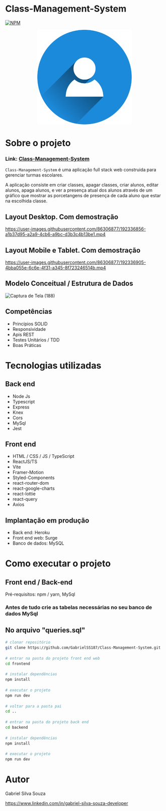 # Class-Management-System
[![NPM](https://img.shields.io/npm/l/react)](https://github.com/GabrielSS187/Class-Management-System/blob/main/LICENSE) 

<p align="center">
    <img src="frontend/public/img/person-icon.png" height="300px" />
</p>

# Sobre o projeto

### Link: [Class-Management-System](https://class-management-system.surge.sh/)

``Class-Management-System`` é uma aplicação full stack web construida para gerenciar turmas escolares.

A aplicação consiste em criar classes, apagar classes, criar alunos, editar alunos, apaga alunos,
e ver a presença atual dos alunos através de um gráfico que mostrar as porcetangens de presença de
cada aluno que estar na escolhida classe.


## Layout Desktop. Com demostração
https://user-images.githubusercontent.com/86306877/192336856-a1b37d95-a2a9-4cb6-a9bc-d3b3c4b13be1.mp4

## Layout Mobile e Tablet. Com demostração
https://user-images.githubusercontent.com/86306877/192336905-4bba055e-6c6e-4f31-a345-8f723246514b.mp4

## Modelo Conceitual / Estrutura de Dados
![Captura de Tela (188)](https://user-images.githubusercontent.com/86306877/188763110-89b0da92-f6af-4ee4-acb4-b6ecd3f6bfe2.png)

## Competências
- Princípios SOLID
- Responsividade
- Apis REST
- Testes Unitários / TDD
- Boas Práticas

# Tecnologias utilizadas

## Back end
- Node Js
- Typescript
- Express
- Knex
- Cors
- MySql
- Jest

## Front end
- HTML / CSS / JS / TypeScript
- ReactJS/TS
- Vite
- Framer-Motion
- Styled-Components
- react-router-dom
- react-google-charts
- react-lottie
- react-query
- Axios

## Implantação em produção

- Back end: Heroku
- Front end web: Surge
- Banco de dados:  MySQL

# Como executar o projeto

## Front end / Back-end
Pré-requisitos: npm / yarn, MySql

### Antes de tudo crie as tabelas necessárias no seu banco de dados MySql
## No arquivo "queries.sql"

```bash
# clonar repositório
git clone https://github.com/GabrielSS187/Class-Management-System.git

# entrar na pasta do projeto front end web
cd frontend

# instalar dependências
npm install

# executar o projeto
npm run dev

# voltar para a pasta pai
cd ..

# entrar na pasta do projeto back end
cd backend

# instalar dependências
npm install

# executar o projeto
npm run dev
```

# Autor

Gabriel Silva Souza

https://www.linkedin.com/in/gabriel-silva-souza-developer
